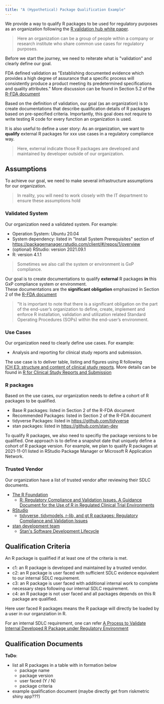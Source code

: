 ```yaml
---
title: "A (Hypothetical) Package Qualification Example"
---
```


We provide a way to qualify R packages to be used for regulatory purposes as an organization 
following the [R validation hub white paper](https://www.pharmar.org/white-paper/).

> Here an organization can be a group of people within a company or research institute who share common use cases for regulatory purposes. 

Before we start the journey, we need to reiterate what is "validation" and clearly define our goal.

FDA defined validation as "Establishing documented evidence which provides a high degree of
assurance that a specific process will consistently produce a product meeting its predetermined specifications
and quality attributes." More discussion can be found in Section 5.2 of the [R-FDA document](https://www.r-project.org/doc/R-FDA.pdf)

Based on the definition of validation, our goal (as an organization) is to create documentations 
that describe qualification details of R packages based on pre-specified criteria. 
Importantly, this goal does not require to write testing R code for every function an organization is used. 

It is also useful to define a user story: As an organization, we want to **qualify** external R packages 
for xxx use cases in a regulatory compliance way. 

> Here, external indicate those R packages are developed and maintained by developer outside of our organization. 

## Assumptions 

To achieve our goal, we need to make several infrastructure assumptions for our organization.

> In reality, you will need to work closely with the IT department to ensure these assumptions hold

### Validated System 

Our organization need a validated system. For example:

- Operation System: Ubuntu 20.04  
- System dependency: listed in "Install System Prerequisites" section of https://packagemanager.rstudio.com/client/#/repos/1/overview 
- (optional) RStudio: version 2021.09.1 
- R: version 4.1.1

> Sometimes we also call the system or environment is GxP compliance. 

Our goal is to create documentations to qualify **external** 
R packages **in** this GxP compliance system or environment.  
These documentations are the **significant obligation** emphasized 
in Section 2 of the [R-FDA document](https://www.r-project.org/doc/R-FDA.pdf)

> "It is important to note that there is a significant obligation on the part of the end-user’s organization to
> define, create, implement and enforce R installation, validation and utilization related Standard Operating
> Procedures (SOPs) within the end-user’s environment.

### Use Cases 

Our organization need to clearly define use cases. For example:

- Analysis and reporting for clinical study reports and submission. 

The use case is to deliver table, listing and figures using R following  
[ICH E3: structure and content of clinical study reports](https://database.ich.org/sites/default/files/E3_Guideline.pdf).
More details can be found in [R for Clinical Study Reports and Submission](https://r4csr.org/)

### R packages 

Based on the use cases, our organization needs to define a cohort of R packages to be qualified.

- Base R packages: listed in Section 2 of the R-FDA document
- Recommended Packages: listed in Section 2 of the R-FDA document
- tidyverse Packages: listed in https://github.com/tidyverse
- stan packages: listed in https://github.com/stan-dev

To qualify R packages, we also need to specifiy the package versions to be qualified. 
One approach is to define a snapshot date that uniquely define a cohort of R package version. 
For example, we plan to qualify R packages at 2021-11-01 listed in RStudio Package Manager or Microsoft R Application Network.

### Trusted Vendor 

Our organization have a list of trusted vendor after reviewing their SDLC documents.   

- [The R Foundation](https://www.r-project.org/foundation/)
  + [R: Regulatory Compliance and Validation Issues. A Guidance Document for the Use of R in Regulated Clinical Trial Environments](https://www.r-project.org/doc/R-FDA.pdf)
- [RStudio](https://www.rstudio.com/) 
  + [tidyverse, tidymodels, r-lib, and gt R packages: Regulatory Compliance and Validation Issues](https://resources.rstudio.com/assets/img/validation-tidy.pdf)
- [stan development team](https://mc-stan.org/about/team/)
  + [Stan's Software Development Lifecycle](https://mc-stan.org/docs/sdlc.html)

## Qualification Criteria

An R package is qualified if at least one of the criteria is met. 

- c1: an R package is developed and maintained by a trusted vendor. 
- c2: an R package is user faced with sufficient SDLC evidence equivalent to our internal SDLC requirement. 
- c3: an R package is user faced with additional internal work to complete necessary steps following our internal SDLC requirement. 
- c4: an R package is not user faced and all packages depends on this R package are qualified. 

Here user faced R packages means the R package will directly be loaded by a user in our organziation in R. 

For an internal SDLC requirement, one can refer 
[A Process to Validate Internal Developed R Package under Regulatory Environment]( https://www.pharmasug.org/proceedings/2021/SI/PharmaSUG-2021-SI-084.pdf)

## Qualification Documents

**ToDo**:

- list all R packages in a table with in formation below
  + package name
  + package version
  + user faced (Y / N)
  + package criteria
- example qualification document (maybe directly get from riskmetric shiny app???) 






